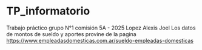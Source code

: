 # TP_informatorio
Trabajo práctico grupo N°1 comisión 5A - 2025
Lopez Alexis Joel
Los datos de montos de sueldo y aportes provine de la pagina https://www.empleadasdomesticas.com.ar/sueldo-empleadas-domesticas